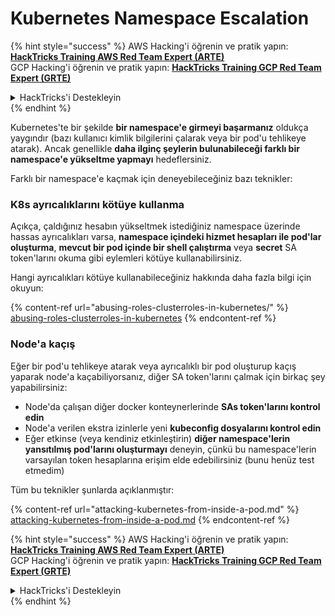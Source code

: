 # Kubernetes Namespace Escalation

{% hint style="success" %}
AWS Hacking'i öğrenin ve pratik yapın:<img src="../../.gitbook/assets/image (1) (1) (1) (1).png" alt="" data-size="line">[**HackTricks Training AWS Red Team Expert (ARTE)**](https://training.hacktricks.xyz/courses/arte)<img src="../../.gitbook/assets/image (1) (1) (1) (1).png" alt="" data-size="line">\
GCP Hacking'i öğrenin ve pratik yapın: <img src="../../.gitbook/assets/image (2) (1).png" alt="" data-size="line">[**HackTricks Training GCP Red Team Expert (GRTE)**<img src="../../.gitbook/assets/image (2) (1).png" alt="" data-size="line">](https://training.hacktricks.xyz/courses/grte)

<details>

<summary>HackTricks'i Destekleyin</summary>

* [**abonelik planlarını**](https://github.com/sponsors/carlospolop) kontrol edin!
* **💬 [**Discord grubuna**](https://discord.gg/hRep4RUj7f) veya [**telegram grubuna**](https://t.me/peass) katılın ya da **Twitter**'da **bizi takip edin** 🐦 [**@hacktricks\_live**](https://twitter.com/hacktricks_live)**.**
* **Hacking ipuçlarını paylaşmak için** [**HackTricks**](https://github.com/carlospolop/hacktricks) ve [**HackTricks Cloud**](https://github.com/carlospolop/hacktricks-cloud) github reposuna PR gönderin.

</details>
{% endhint %}

Kubernetes'te bir şekilde **bir namespace'e girmeyi başarmanız** oldukça yaygındır (bazı kullanıcı kimlik bilgilerini çalarak veya bir pod'u tehlikeye atarak). Ancak genellikle **daha ilginç şeylerin bulunabileceği farklı bir namespace'e yükseltme yapmayı** hedeflersiniz.

Farklı bir namespace'e kaçmak için deneyebileceğiniz bazı teknikler:

### K8s ayrıcalıklarını kötüye kullanma

Açıkça, çaldığınız hesabın yükseltmek istediğiniz namespace üzerinde hassas ayrıcalıkları varsa, **namespace içindeki hizmet hesapları ile pod'lar oluşturma**, **mevcut bir pod içinde bir shell çalıştırma** veya **secret** SA token'larını okuma gibi eylemleri kötüye kullanabilirsiniz.

Hangi ayrıcalıkları kötüye kullanabileceğiniz hakkında daha fazla bilgi için okuyun:

{% content-ref url="abusing-roles-clusterroles-in-kubernetes/" %}
[abusing-roles-clusterroles-in-kubernetes](abusing-roles-clusterroles-in-kubernetes/)
{% endcontent-ref %}

### Node'a kaçış

Eğer bir pod'u tehlikeye atarak veya ayrıcalıklı bir pod oluşturup kaçış yaparak node'a kaçabiliyorsanız, diğer SA token'larını çalmak için birkaç şey yapabilirsiniz:

* Node'da çalışan diğer docker konteynerlerinde **SAs token'larını kontrol edin**
* Node'a verilen ekstra izinlerle yeni **kubeconfig dosyalarını kontrol edin**
* Eğer etkinse (veya kendiniz etkinleştirin) **diğer namespace'lerin yansıtılmış pod'larını oluşturmayı** deneyin, çünkü bu namespace'lerin varsayılan token hesaplarına erişim elde edebilirsiniz (bunu henüz test etmedim)

Tüm bu teknikler şunlarda açıklanmıştır:

{% content-ref url="attacking-kubernetes-from-inside-a-pod.md" %}
[attacking-kubernetes-from-inside-a-pod.md](attacking-kubernetes-from-inside-a-pod.md)
{% endcontent-ref %}

{% hint style="success" %}
AWS Hacking'i öğrenin ve pratik yapın:<img src="../../.gitbook/assets/image (1) (1) (1) (1).png" alt="" data-size="line">[**HackTricks Training AWS Red Team Expert (ARTE)**](https://training.hacktricks.xyz/courses/arte)<img src="../../.gitbook/assets/image (1) (1) (1) (1).png" alt="" data-size="line">\
GCP Hacking'i öğrenin ve pratik yapın: <img src="../../.gitbook/assets/image (2) (1).png" alt="" data-size="line">[**HackTricks Training GCP Red Team Expert (GRTE)**<img src="../../.gitbook/assets/image (2) (1).png" alt="" data-size="line">](https://training.hacktricks.xyz/courses/grte)

<details>

<summary>HackTricks'i Destekleyin</summary>

* [**abonelik planlarını**](https://github.com/sponsors/carlospolop) kontrol edin!
* **💬 [**Discord grubuna**](https://discord.gg/hRep4RUj7f) veya [**telegram grubuna**](https://t.me/peass) katılın ya da **Twitter**'da **bizi takip edin** 🐦 [**@hacktricks\_live**](https://twitter.com/hacktricks_live)**.**
* **Hacking ipuçlarını paylaşmak için** [**HackTricks**](https://github.com/carlospolop/hacktricks) ve [**HackTricks Cloud**](https://github.com/carlospolop/hacktricks-cloud) github reposuna PR gönderin.

</details>
{% endhint %}
